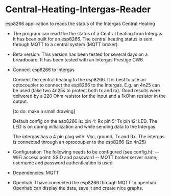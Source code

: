 # Central-Heating-Intergas-Reader
esp8266 application to reads the status of the Intergas Central Heating


* The program can read the the status of a Central heating from Intergas.
  It has been built for an esp8266.
  The central heating status is sent through MQTT to a central system (MQTT broker).
  
* Beta version: This version has been tested for several days on a breadboard.
  It has been tested with an Intergas Prestige CW6.

* Connect esp8266 to Intergas

  Connect the central heating to the esp8266.
  It is best to use an optocoupler to connect the esp8266 to the Intergas.
  E.g. an 4n25 can be used (take two 4n25s to protect both tx and rx).
  Good results were delivered by a 220 Ohm resistor for the input and a 1kOhm resistor in the output.

  [to do: make a small drawing]

  Default config on the esp8266 is:
  pin 4: Rx
  pin 5: Tx
  pin 12: LED. The LED is on during initialization and while sending data to the Intergas.

  The intergas has a 4 pin plug with: Vcc, ground, Tx and Rx.
  The intergas is connected through an optocoupler to the esp8266 (2x 4n25)

* Configuration
  The following needs to be configured (see config.h):
  -- WiFi access point: SSID and password
  -- MQTT broker server name; username and password authentication is used

* Dependencies: MQTT

* Openhab: I have connected the esp8266 through MQTT to openhab. Openhab can display the data, save it and create nice graphs.
